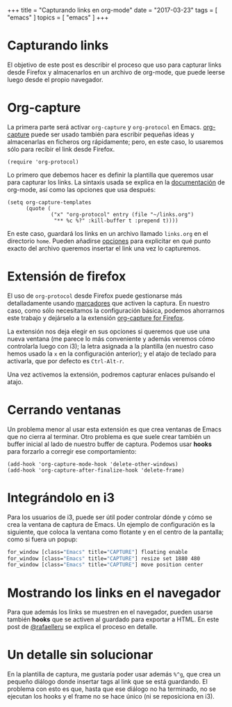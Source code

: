 +++
title = "Capturando links en org-mode"
date = "2017-03-23"
tags = [ "emacs" ]
topics = [ "emacs" ]
+++

# Capturando links

El objetivo de este post es describir el proceso que uso para capturar links desde Firefox y almacenarlos en un archivo de org-mode, que puede leerse luego desde el propio navegador.


# Org-capture

La primera parte será activar `org-capture` y `org-protocol` en Emacs. [org-capture](https://www.gnu.org/software/emacs/manual/html_node/org/Capture.html#Capture) puede ser usado también para escribir pequeñas ideas y almacenarlas en ficheros org rápidamente; pero, en este caso, lo usaremos sólo para recibir el link desde Firefox.

```emacs-lisp
(require 'org-protocol)
```

Lo primero que debemos hacer es definir la plantilla que queremos usar para capturar los links. La sintaxis usada se explica en la [documentación](https://www.gnu.org/software/emacs/manual/html_node/org/Template-expansion.html#Template-expansion) de org-mode, así como las opciones que usa después:

```emacs-lisp
(setq org-capture-templates
      (quote (
              ("x" "org-protocol" entry (file "~/links.org")
               "** %c %?" :kill-buffer t :prepend t))))
```

En este caso, guardará los links en un archivo llamado `links.org` en el directorio `home`. Pueden añadirse [opciones](https://www.gnu.org/software/emacs/manual/html_node/org/Template-elements.html#Template-elements) para explicitar en qué punto exacto del archivo queremos insertar el link una vez lo capturemos.


# Extensión de firefox

El uso de `org-protocol` desde Firefox puede gestionarse más detalladamente usando [marcadores](http://orgmode.org/worg/org-contrib/org-protocol.html#sec-4) que activen la captura. En nuestro caso, como sólo necesitamos la configuración básica, podemos ahorrarnos este trabajo y dejárselo a la extensión [org-capture for Firefox](http://chadok.info/firefox-org-capture/).

La extensión nos deja elegir en sus opciones si queremos que use una nueva ventana (me parece lo más conveniente y además veremos cómo controlarla luego con i3); la letra asignada a la plantilla (en nuestro caso hemos usado la `x` en la configuración anterior); y el atajo de teclado para activarla, que por defecto es `Ctrl-Alt-r`.

Una vez activemos la extensión, podremos capturar enlaces pulsando el atajo.


# Cerrando ventanas

Un problema menor al usar esta extensión es que crea ventanas de Emacs que no cierra al terminar. Otro problema es que suele crear también un buffer inicial al lado de nuestro buffer de captura. Podemos usar **hooks** para forzarlo a corregir ese comportamiento:

```emacs-lisp
(add-hook 'org-capture-mode-hook 'delete-other-windows)
(add-hook 'org-capture-after-finalize-hook 'delete-frame)
```


# Integrándolo en i3

Para los usuarios de i3, puede ser útil poder controlar dónde y cómo se crea la ventana de captura de Emacs. Un ejemplo de configuración es la siguiente, que coloca la ventana como flotante y en el centro de la pantalla; como si fuera un popup:

```bash
for_window [class="Emacs" title="CAPTURE"] floating enable
for_window [class="Emacs" title="CAPTURE"] resize set 1880 480
for_window [class="Emacs" title="CAPTURE"] move position center
```


# Mostrando los links en el navegador

Para que además los links se muestren en el navegador, pueden usarse también **hooks** que se activen al guardado para exportar a HTML. En este post de [@rafaelleru](https://rafaelleru.github.io/2017/01/22/to_read_list_emacs/) se explica el proceso en detalle.


# Un detalle sin solucionar

En la plantilla de captura, me gustaría poder usar además `%^g`, que crea un pequeño diálogo donde insertar tags al link que se está guardando. El problema con esto es que, hasta que ese diálogo no ha terminado, no se ejecutan los hooks y el frame no se hace único (ni se reposiciona en i3).
